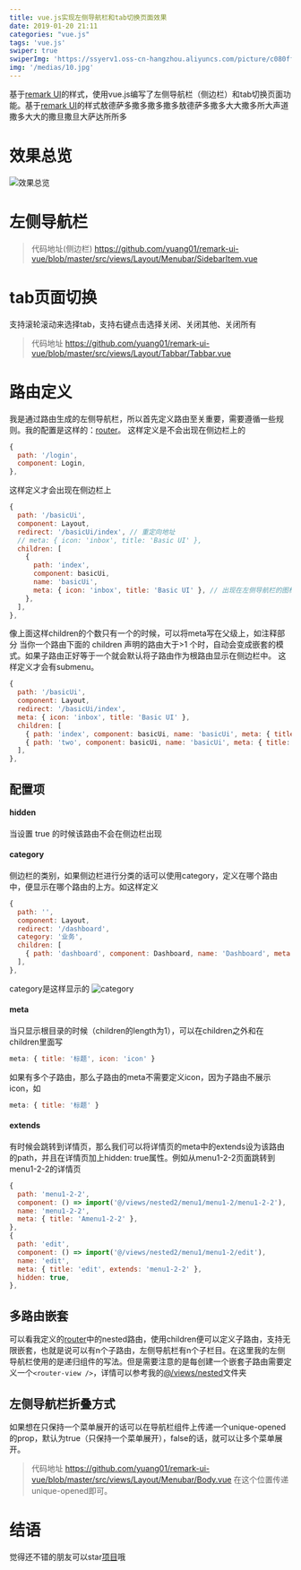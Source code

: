 ```yaml
---
title: vue.js实现左侧导航栏和tab切换页面效果
date: 2019-01-20 21:11
categories: "vue.js"
tags: 'vue.js'
swiper: true
swiperImg: 'https://ssyerv1.oss-cn-hangzhou.aliyuncs.com/picture/c080ff4434354e35af9dab0a3ee1b9f7.jpg!sswm'
img: '/medias/10.jpg'
---
```

基于<a href="https://getbootstrapadmin.com/remark/base/index.html">remark UI</a>的样式，使用vue.js编写了左侧导航栏（侧边栏）和tab切换页面功能。基于<a href="https://getbootstrapadmin.com/remark/base/index.html">remark UI</a>的样式敖德萨多撒多撒多撒多敖德萨多撒多大大撒多所大声道撒多大大的撒旦撒旦大萨达所所多

<!-- more -->
# 效果总览
![效果总览](/images/remark.gif)
# 左侧导航栏
> 代码地址(侧边栏)
https://github.com/yuang01/remark-ui-vue/blob/master/src/views/Layout/Menubar/SidebarItem.vue

# tab页面切换
支持滚轮滚动来选择tab，支持右键点击选择关闭、关闭其他、关闭所有
> 代码地址
https://github.com/yuang01/remark-ui-vue/blob/master/src/views/Layout/Tabbar/Tabbar.vue

# 路由定义
我是通过路由生成的左侧导航栏，所以首先定义路由至关重要，需要遵循一些规则。我的配置是这样的：<a href="https://github.com/yuang01/remark-ui-vue/blob/master/src/router/index.js">router</a>。
这样定义是不会出现在侧边栏上的
``` javascript
{
  path: '/login',
  component: Login,
},
```
这样定义才会出现在侧边栏上
``` javascript
{
  path: '/basicUi',
  component: Layout,
  redirect: '/basicUi/index', // 重定向地址
  // meta: { icon: 'inbox', title: 'Basic UI' },
  children: [
    {
      path: 'index',
      component: basicUi,
      name: 'basicUi',
      meta: { icon: 'inbox', title: 'Basic UI' }, // 出现在左侧导航栏的图标和标题
    },
  ],
},
```
像上面这样children的个数只有一个的时候，可以将meta写在父级上，如注释部分
当你一个路由下面的 children 声明的路由大于>1 个时，自动会变成嵌套的模式。如果子路由正好等于一个就会默认将子路由作为根路由显示在侧边栏中。
这样定义才会有submenu。
``` javascript
{
  path: '/basicUi',
  component: Layout,
  redirect: '/basicUi/index',
  meta: { icon: 'inbox', title: 'Basic UI' },
  children: [
    { path: 'index', component: basicUi, name: 'basicUi', meta: { title: 'BasicUI-Index' }, },
    { path: 'two', component: basicUi, name: 'basicUi', meta: { title: 'BasicUI-two' }, },
  ],
},
```
## 配置项
#### hidden
当设置 true 的时候该路由不会在侧边栏出现
#### category
侧边栏的类别，如果侧边栏进行分类的话可以使用category，定义在哪个路由中，便显示在哪个路由的上方。如这样定义
``` javascript
{
  path: '',
  component: Layout,
  redirect: '/dashboard',
  category: '业务',
  children: [
    { path: 'dashboard', component: Dashboard, name: 'Dashboard', meta: { icon: 'dashboard', title: '首页' }, },
  ],
},
```
category是这样显示的
![category](/images/remark01.png)
#### meta
当只显示根目录的时候（children的length为1），可以在children之外和在children里面写
``` javascript
meta: { title: '标题', icon: 'icon' }
```
如果有多个子路由，那么子路由的meta不需要定义icon，因为子路由不展示icon，如
``` javascript
meta: { title: '标题' }
```
#### extends
有时候会跳转到详情页，那么我们可以将详情页的meta中的extends设为该路由的path，并且在详情页加上hidden: true属性。例如从menu1-2-2页面跳转到menu1-2-2的详情页
``` javascript
{
  path: 'menu1-2-2',
  component: () => import('@/views/nested2/menu1/menu1-2/menu1-2-2'),
  name: 'menu1-2-2',
  meta: { title: 'Amenu1-2-2' },
},
{
  path: 'edit',
  component: () => import('@/views/nested2/menu1/menu1-2/edit'),
  name: 'edit',
  meta: { title: 'edit', extends: 'menu1-2-2' },
  hidden: true,
},
```
## 多路由嵌套
可以看我定义的<a href="https://github.com/yuang01/remark-ui-vue/blob/master/src/router/index.js">router</a>中的nested路由，使用children便可以定义子路由，支持无限嵌套，也就是说可以有n个子路由，左侧导航栏有n个子栏目。在这里我的左侧导航栏使用的是递归组件的写法。但是需要注意的是每创建一个嵌套子路由需要定义一个`<router-view />`，详情可以参考我的<a href="https://github.com/yuang01/remark-ui-vue/tree/master/src/views/nested">@/views/nested</a>文件夹


## 左侧导航栏折叠方式
如果想在只保持一个菜单展开的话可以在导航栏组件上传递一个unique-opened的prop，默认为true（只保持一个菜单展开），false的话，就可以让多个菜单展开。
> 代码地址
https://github.com/yuang01/remark-ui-vue/blob/master/src/views/Layout/Menubar/Body.vue
在这个位置传递unique-opened即可。

# 结语
觉得还不错的朋友可以star<a href="https://github.com/yuang01/remark-ui-vue">项目</a>哦

